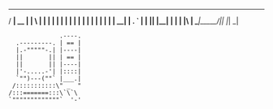    _____ _____  ______ _   _ 
  / ____|  __ \|  ____| \ | |
 | |    | |  | | |__  |  \| |
 | |    | |  | |  __| | . ` |
 | |____| |__| | |    | |\  |
  \_____|_____/|_|    |_| \_|
                             
                  .----.
      .---------. | == |
      |.-"""""-.| |----|
      ||       || | == |
      ||       || |----|
      |'-.....-'| |::::|
      `"")---(""` |___.|
     /:::::::::::\" _  "
    /:::=======:::\`\`\
    `"""""""""""""`  '-'
